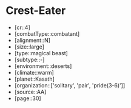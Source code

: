 
# Crest-Eater

- [cr::4]
- [combatType::combatant]
- [alignment::N]
- [size::large]
- [type::magical beast]
- [subtype::-]
- [environment::deserts]
- [climate::warm]
- [planet::Kasath]
- [organization::['solitary', 'pair', 'pride(3-6)']]
- [source::AA]
- [page::30]
